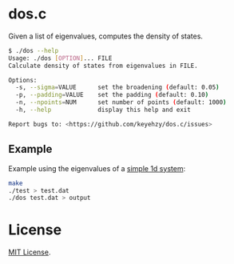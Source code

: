 # dos.c

Given a list of eigenvalues, computes the density of states.

```bash
$ ./dos --help
Usage: ./dos [OPTION]... FILE
Calculate density of states from eigenvalues in FILE.

Options:
  -s, --sigma=VALUE      set the broadening (default: 0.05)
  -p, --padding=VALUE    set the padding (default: 0.10)
  -n, --npoints=NUM      set number of points (default: 1000)
  -h, --help             display this help and exit

Report bugs to: <https://github.com/keyehzy/dos.c/issues>
```

## Example

Example using the eigenvalues of a [simple 1d system](test.c):

```bash
make
./test > test.dat
./dos test.dat > output
```

# License

[MIT License](LICENSE).